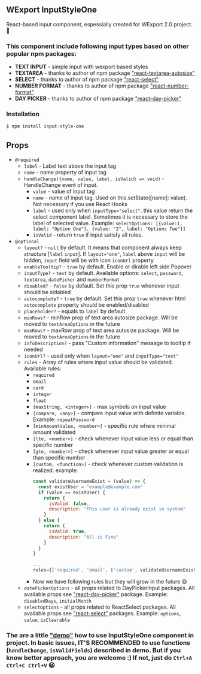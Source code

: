 ## WExport InputStyleOne
React-based input component, espessially created for WExport 2.0 project. 🚀

### This component include following input types based on other popular npm packages:
+ **TEXT INPUT** - simple input with wexport based styles
+ **TEXTAREA** - thanks to author of npm package ["react-textarea-autosize"](https://www.npmjs.com/package/react-textarea-autosize)
+ **SELECT** - thanks to author of npm package ["react-select"](https://www.npmjs.com/package/react-select)
+ **NUMBER FORMAT** - thanks to author of npm package ["react-number-format"](https://www.npmjs.com/package/react-number-format)
+ **DAY PICKER** - thanks to author of npm package ["react-day-picker"](https://www.npmjs.com/package/react-day-picker)

### Installation
```sh
$ npm install input-style-one
```

## Props
+ `@required`
  + `label` - Label text above the input tag
  + `name` - name property of input tag
  + `handleChange({name, value, label, isValid} => void)` - HandleChange event of input. 
    + `value` - value of input tag
    + `name` - name of input tag. Used on this.setState([name]: value). Not necessary if you use React Hooks 
    + `label` - used only when `inputType="select"`. this value return the select component label. Sometimes it is necessary to store the label of selected value. Example: `selectOptions: [{value:1, label: "Option One"}, {value: "2", label: "Options Two"}]`
    + `isValid` - return `true` if input satisfy all rules.
+ `@optional`
  + `layout?` - `null` by default. It means that component always keep structure [`label` `input`]. If `layout="one"`, `label` above `input` will be hidden, `input` field will be with icon `iconUrl` property 
  + `enableTooltip?` - `true` by default. Enable or dirable left side Popover
  + `inputType?` - `text` by default. Available options: `select`, `password`, `textArea`, `datePicker` and `numberFormat`
  + `disabled?` - `false` by default. Set this prop `true` whenever input should be sidabled
  + `autocomplete?` - `true` by default. Set this prop `true` whenever html `autocomplete` property should be enabled/disabled
  + `placeholder?` - equals to `label` by default.
  + `minRows?` - minRow prop of text area autosize package. Will be moved to `textAreaOptions` in the future
  + `maxRows?` - maxRow prop of text area autosize package. Will be moved to `textAreaOptions` in the future
  + `infoDescription?` - pass "Custom information" message to tooltip if needed
  + `iconUrl?` - used only when `layout="one"` and `inputType="text"`
  + `rules` - Array of rules where input value should be validated. Available rules:
    + `required`
    + `email`
    + `card`
    + `integer`
    + `float`
    + `[maxString, <integer>]` - max symbols on input value
    + `[compare, <any>]` - compare input value with definite variable. Example: `repeatPassword`
    + `[minAmountValue, <number>]` - specific rule where minimal amount validated
    + `[lte, <number>]` - check whenever input value less or equal than specific number 
    + `[gte, <number>]` - check whenever input value greater or equal than specific number
    + `[custom, <function>]` - check whenever custom validation is realized. example:
      ```javascript
      const validateUsernameExist = (value) => {
        const existUser = "example@example.com"
        if (value == existUser) {
          return {
            isValid: false,
            description: "This user is already exist in system"
          }
        } else {
          return {
            isValid: true,
            description: "All is Fine"
          }
        }
      }

      ...
      rules={['required', 'email', ['custom', validateUsernameExist]]}

      ```
    + Now we have following rules but they will grow in the future 😆
  + `datePickerOptions` - all props related to DayPickerInput packages. All available props see ["react-day-picker"](https://www.npmjs.com/package/react-day-picker) package. Example: `disabledDays`, `initialMonth`
  + `selectOptions` - all props related to ReactSelect packages. All available props see ["react-select"](https://www.npmjs.com/package/react-select) packages. Example: `options`, `value`, `isClearable` 

### The are a little ["demo"](https://codesandbox.io/s/relaxed-hermann-emf7d) how to use InputStyleOne component in project. In basic issues, **IT'S RECOMMENDED** to use functions (`handleChange`, `isValidFields`) described in demo. But if you know better approach, you are welcome :) If not, just do `Ctrl+A Ctrl+C Ctrl+V` 😆
